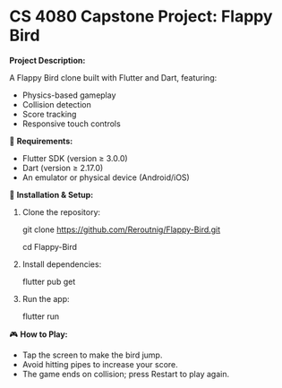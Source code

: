 # CS 4080 Capstone Project: Flappy Bird

**Project Description:**

A Flappy Bird clone built with Flutter and Dart, featuring:

- Physics-based gameplay
- Collision detection
- Score tracking
- Responsive touch controls
  
📌 **Requirements:** 
- Flutter SDK (version ≥ 3.0.0)
- Dart (version ≥ 2.17.0)
- An emulator or physical device (Android/iOS)

🚀 **Installation & Setup:**
1. Clone the repository:
   
     git clone https://github.com/Reroutnig/Flappy-Bird.git
   
     cd Flappy-Bird
   
3. Install dependencies:
   
    flutter pub get
   
5. Run the app:
   
    flutter run

🎮 **How to Play:**
- Tap the screen to make the bird jump.
- Avoid hitting pipes to increase your score.
- The game ends on collision; press Restart to play again.

